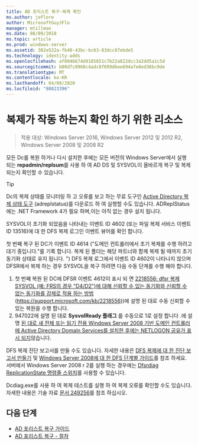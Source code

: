 ```yaml
---
title: AD 포리스트 복구-복제 확인
ms.author: joflore
author: MicrosoftGuyJFlo
manager: mtillman
ms.date: 08/09/2018
ms.topic: article
ms.prod: windows-server
ms.assetid: 302e522a-fb40-43bc-bc63-83dcc87ebde5
ms.technology: identity-adds
ms.openlocfilehash: af0946674d9185651c7b22a822dcc3a2dd5a1c5d
ms.sourcegitcommit: b00d7c8968c4adc8f699dbee694afe6ed36bc9de
ms.translationtype: MT
ms.contentlocale: ko-KR
ms.lasthandoff: 04/08/2020
ms.locfileid: "80823396"
---
```

# <a name="resources-to-verify-replication-is-working"></a>복제가 작동 하는지 확인 하기 위한 리소스 

>적용 대상: Windows Server 2016, Windows Server 2012 및 2012 R2, Windows Server 2008 및 2008 R2

모든 Dc를 복원 하거나 다시 설치한 후에는 모든 버전의 Windows Server에서 실행 되는 **repadmin/replsum**를 사용 하 여 AD DS 및 SYSVOL이 올바르게 복구 및 복제 되는지 확인할 수 있습니다.  
  
> [!TIP]
> Dc의 복제 상태를 모니터링 하 고 오류를 보고 하는 무료 도구인 [Active Directory 복제 상태 도구](https://www.microsoft.com/download/details.aspx?id=30005) (adreplstatus)를 다운로드 하 여 실행할 수도 있습니다. ADReplStatus에는 .NET Framework 4가 필요 하며,이는 아직 없는 경우 설치 됩니다.  

SYSVOL이 초기화 되었음을 나타내는 이벤트 ID 4602 (또는 파일 복제 서비스 이벤트 ID 13516)에 대 한 DFS 복제 로그인 이벤트 뷰어를 확인 합니다.  

첫 번째 복구 된 DC가 이벤트 ID 4614 ("도메인 컨트롤러에서 초기 복제를 수행 하려고 대기 중입니다."를 기록 합니다. 복제 된 폴더는 해당 파트너와 함께 복제 될 때까지 초기 동기화 상태로 유지 됩니다. ") DFS 복제 로그에서 이벤트 ID 4602이 나타나지 않으며 DFSR에서 복제 하는 경우 SYSVOL을 복구 하려면 다음 수동 단계를 수행 해야 합니다.  

1. 첫 번째 복원 된 DC에 DFSR 이벤트 4612이 표시 되 면 [2218556: dfsr 복제 SYSVOL (예: FRS의 경우 "D4/D2")에 대해 신뢰할 수 있는 동기화와 신뢰할 수 없는 동기화를 강제로 적용 하는 방법](https://support.microsoft.com/kb/2218556) (https://support.microsoft.com/kb/2218556))에 설명 된 대로 수동 신뢰할 수 있는 복원을 수행 합니다.  
2. 947022에 설명 된 대로 **SysvolReady 플래그** 를 수동으로 1로 설정 합니다 .에 설명 [된 대로 새 전체 또는 읽기 전용 Windows Server 2008 기반 도메인 컨트롤러에 Active Directory Domain Services를 설치한 후에는 NETLOGON 공유가 표시 되지](https://support.microsoft.com/kb/947022)않습니다.  

DFS 복제 진단 보고서를 만들 수도 있습니다. 자세한 내용은 [DFS 복제에 대 한 진단 보고서 만들기](https://technet.microsoft.com/library/cc754227.aspx) 및 [Windows Server 2008에 대 한 DFS 단계별 가이드](https://technet.microsoft.com/library/cc732863\(WS.10\).aspx)를 참조 하세요. 서버에서 Windows Server 2008 r 2를 실행 하는 경우에는 [Dfsrdiag ReplicationState 명령줄 스위치](https://blogs.technet.com/b/filecab/archive/2009/05/28/dfsrdiag-exe-replicationstate-what-s-dfsr-up-to.aspx)를 사용할 수 있습니다.  

Dcdiag.exe를 사용 하 여 복제 테스트를 실행 하 여 복제 오류를 확인할 수도 있습니다. 자세한 내용은 기술 자료 [문서 249256](https://support.microsoft.com/kb/249256)를 참조 하십시오.

## <a name="next-steps"></a>다음 단계

- [AD 포리스트 복구 가이드](AD-Forest-Recovery-Guide.md)
- [AD 포리스트 복구 - 절차](AD-Forest-Recovery-Procedures.md)
